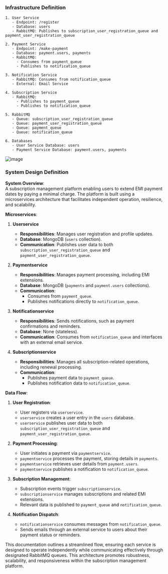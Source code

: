 ### Infrastructure Definition

```plaintext
1. User Service
   - Endpoint: /register
   - Database: users
   - RabbitMQ: Publishes to subscription_user_registration_queue and payment_user_registration_queue

2. Payment Service
   - Endpoint: /make-payment
   - Database: payment.users, payments
   - RabbitMQ:
     - Consumes from payment_queue
     - Publishes to notification_queue

3. Notification Service
   - RabbitMQ: Consumes from notification_queue
   - External: Email Service

4. Subscription Service
   - RabbitMQ:
     - Publishes to payment_queue
     - Publishes to notification_queue

5. RabbitMQ
   - Queue: subscription_user_registration_queue
   - Queue: payment_user_registration_queue
   - Queue: payment_queue
   - Queue: notification_queue

6. Databases
   - User Service Database: users
   - Payment Service Database: payment.users, payments
```

![image](https://github.com/user-attachments/assets/b6145e3b-afc4-4a40-ab0a-714ffeb3d473)


### System Design Definition

**System Overview**:  
A subscription management platform enabling users to extend EMI payment dates by paying a minimal charge. The platform is built using a microservices architecture that facilitates independent operation, resilience, and scalability.

**Microservices**:

1. **Userservice**
    - **Responsibilities**: Manages user registration and profile updates.
    - **Database**: MongoDB (`users` collection).
    - **Communication**: Publishes user data to both `subscription_user_registration_queue` and `payment_user_registration_queue`.

2. **Paymentservice**
    - **Responsibilities**: Manages payment processing, including EMI extensions.
    - **Database**: MongoDB (`payments` and `payment.users` collections).
    - **Communication**:
        - Consumes from `payment_queue`.
        - Publishes notifications directly to `notification_queue`.

3. **Notificationservice**
    - **Responsibilities**: Sends notifications, such as payment confirmations and reminders.
    - **Database**: None (stateless).
    - **Communication**: Consumes from `notification_queue` and interfaces with an external email service.

4. **Subscriptionservice**
    - **Responsibilities**: Manages all subscription-related operations, including renewal processing.
    - **Communication**:
        - Publishes payment data to `payment_queue`.
        - Publishes notification data to `notification_queue`.

**Data Flow**:
1. **User Registration**:
    - User registers via `userservice`.
    - `userservice` creates a user entry in the `users` database.
    - `userservice` publishes user data to both `subscription_user_registration_queue` and `payment_user_registration_queue`.

2. **Payment Processing**:
    - User initiates a payment via `paymentservice`.
    - `paymentservice` processes the payment, storing details in `payments`.
    - `paymentservice` retrieves user details from `payment.users`.
    - `paymentservice` publishes a notification to `notification_queue`.

3. **Subscription Management**:
    - Subscription events trigger `subscriptionservice`.
    - `subscriptionservice` manages subscriptions and related EMI extensions.
    - Relevant data is published to `payment_queue` and `notification_queue`.

4. **Notification Dispatch**:
    - `notificationservice` consumes messages from `notification_queue`.
    - Sends emails through an external service to users about their payment status or reminders.

This documentation outlines a streamlined flow, ensuring each service is designed to operate independently while communicating effectively through designated RabbitMQ queues. This architecture promotes robustness, scalability, and responsiveness within the subscription management platform.
